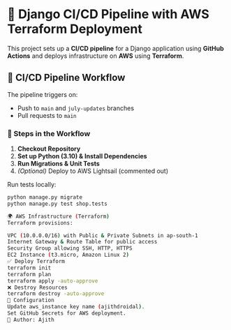 # 🚀 Django CI/CD Pipeline with AWS Terraform Deployment

This project sets up a **CI/CD pipeline** for a Django application using **GitHub Actions** and deploys infrastructure on **AWS** using **Terraform**.

## 📌 CI/CD Pipeline Workflow  
The pipeline triggers on:
- Push to `main` and `july-updates` branches  
- Pull requests to `main`  

### 🔧 Steps in the Workflow  
1. **Checkout Repository**  
2. **Set up Python (3.10) & Install Dependencies**  
3. **Run Migrations & Unit Tests**  
4. *(Optional)* Deploy to AWS Lightsail (commented out)  

Run tests locally:  
```sh
python manage.py migrate  
python manage.py test shop.tests  

🌍 AWS Infrastructure (Terraform)
Terraform provisions:

VPC (10.0.0.0/16) with Public & Private Subnets in ap-south-1
Internet Gateway & Route Table for public access
Security Group allowing SSH, HTTP, HTTPS
EC2 Instance (t3.micro, Amazon Linux 2)
✅ Deploy Terraform
terraform init  
terraform plan  
terraform apply -auto-approve  
❌ Destroy Resources
terraform destroy -auto-approve  
🔑 Configuration
Update aws_instance key name (ajithdroidal).
Set GitHub Secrets for AWS deployment.
👤 Author: Ajith
